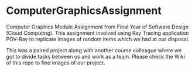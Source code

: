 # ComputerGraphicsAssignment
Computer Graphics Module Assignment from Final Year of Software Design (Cloud Computing). This assignment involved using Ray Tracing application POV-Ray to replicate images of random items which we had at our disposal.

This was a paired project along with another course colleague where we got to divide tasks between us and work as a team.
Please check the Wiki of this repo to find images of our project.

